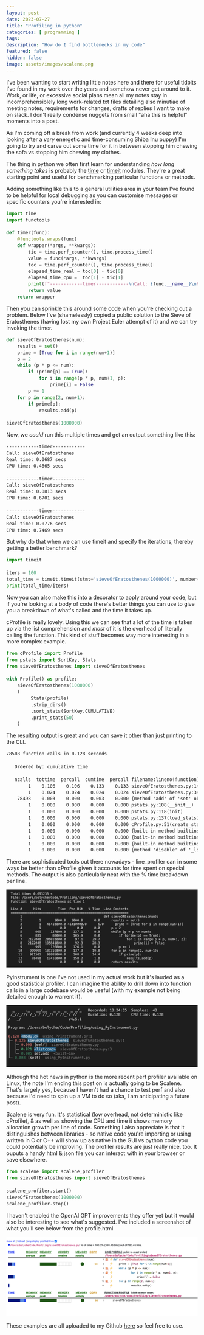 ```yaml
---
layout: post
date: 2023-07-27
title: "Profiling in python"
categories: [ programming ]
tags: 
description: "How do I find bottlenecks in my code"
featured: false
hidden: false
image: assets/images/scalene.png
---
```


I've been wanting to start writing little notes here and there for useful tidbits I've found in my work over the years and somehow never get around to it. Work, or life, or excessive social plans mean all my notes stay in incomprehensiblely long work-related txt files detailing also minutiae of meeting notes, requirements for changes, drafts of replies I want to make on slack. I don't really condense nuggets from small "aha this is helpful" moments into a post.

As I'm coming off a break from work (and currently 4 weeks deep into looking after a _very_ energetic and time-consuming Shiba Inu puppy) I'm going to try and carve out some time for it in between stopping him chewing the sofa vs stopping him chewing my clothes. 

The thing in python we often first learn for understanding _how long something takes_ is probably the [time](https://docs.python.org/3/library/time.html) or [timeit](https://docs.python.org/3/library/timeit.html) modules. They're a great starting point and useful for benchmarking particular functions or methods.

Adding something like this to a general utilities area in your team I've found to be helpful for local debugging as you can customise messages or specific counters you're interested in:

```python
import time
import functools

def timer(func):
    @functools.wraps(func)
    def wrapper(*args, **kwargs):
        tic = time.perf_counter(), time.process_time()
        value = func(*args, **kwargs)
        toc = time.perf_counter(), time.process_time()
        elapsed_time_real = toc[0] - tic[0]
        elapsed_time_cpu =  toc[1] - tic[1]
        print(f"------------timer------------\nCall: {func.__name__}\nReal time: {elapsed_time_real:0.4f} secs\nCPU time: {elapsed_time_cpu:0.4f} secs")
        return value
    return wrapper
```

Then you can sprinkle this around some code when you're checking out a problem. Below I've (shamelessly) copied a public solution to the Sieve of Eratosthenes (having lost my own Project Euler attempt of it) and we can try invoking the timer.

```python
def sieveOfEratosthenes(num):
    results = set()
    prime = [True for i in range(num+1)]
    p = 2
    while (p * p <= num):
        if (prime[p] == True):
            for i in range(p * p, num+1, p):
                prime[i] = False
        p += 1
    for p in range(2, num+1):
        if prime[p]:
            results.add(p)

sieveOfEratosthenes(1000000)
```

Now, we _could_ run this multiple times and get an output something like this:

```zsh
------------timer------------
Call: sieveOfEratosthenes
Real time: 0.0687 secs
CPU time: 0.4665 secs

------------timer------------
Call: sieveOfEratosthenes
Real time: 0.0813 secs
CPU time: 0.6701 secs

------------timer------------
Call: sieveOfEratosthenes
Real time: 0.0776 secs
CPU time: 0.7469 secs
```

But why do that when we can use timeit and specify the iterations, thereby getting a better benchmark?

```python
import timeit

iters = 100
total_time = timeit.timeit(stmt='sieveOfEratosthenes(1000000)', number=iters, globals=globals())
print(total_time/iters)
```

Now you can also make this into a decorator to apply around your code, but if you're looking at a body of code there's better things you can use to give you a breakdown of what's called and the time it takes up.

cProfile is really lovely. Using this we can see that a lot of the time is taken up via the list comprehension and _most_ of it is the overhead of literally calling the function. This kind of stuff becomes way more interesting in a more complex example. 

```python
from cProfile import Profile
from pstats import SortKey, Stats
from sieveOfEratosthenes import sieveOfEratosthenes

with Profile() as profile:
    sieveOfEratosthenes(1000000)
    (
         Stats(profile)
         .strip_dirs()
         .sort_stats(SortKey.CUMULATIVE)
         .print_stats(50)
    )
```

The resulting output is great and you can save it other than just printing to the CLI.

```zsh
78508 function calls in 0.128 seconds

   Ordered by: cumulative time

   ncalls  tottime  percall  cumtime  percall filename:lineno(function)
        1    0.106    0.106    0.133    0.133 sieveOfEratosthenes.py:1(sieveOfEratosthenes)
        1    0.024    0.024    0.024    0.024 sieveOfEratosthenes.py:3(<listcomp>)
    78498    0.003    0.000    0.003    0.000 {method 'add' of 'set' objects}
        1    0.000    0.000    0.000    0.000 pstats.py:108(__init__)
        1    0.000    0.000    0.000    0.000 pstats.py:118(init)
        1    0.000    0.000    0.000    0.000 pstats.py:137(load_stats)
        1    0.000    0.000    0.000    0.000 cProfile.py:51(create_stats)
        1    0.000    0.000    0.000    0.000 {built-in method builtins.len}
        1    0.000    0.000    0.000    0.000 {built-in method builtins.isinstance}
        1    0.000    0.000    0.000    0.000 {built-in method builtins.hasattr}
        1    0.000    0.000    0.000    0.000 {method 'disable' of '_lsprof.Profiler' objects}
```

There are sophisticated tools out there nowadays - line_profiler can in some ways be better than cProfile given it accounts for time spent on special methods. The output is also particularly neat with the % time breakdown per line.

![line_profiler](/assets/images/line_profiler.png)

Pyinstrument is one I've not used in my actual work but it's lauded as a good statistical profiler. I can imagine the ability to drill down into function calls in a large codebase would be useful (with my example not being detailed enough to warrent it).

![Pyinstrument](/assets/images/pyinstrument.png)

Although the hot news in python is the more recent perf profiler available on Linux, the note I'm ending this post on is actually going to be Scalene. That's largely yes, because I haven't had a chance to test perf and also because I'd need to spin up a VM to do so (aka, I am anticipating a future post). 

Scalene is very fun. It's statistical (low overhead, not deterministic like cProfile), & as well as showing the CPU and time it shows memory allocation growth per line of code. Something I also appreciate is that it distinguishes between libraries - so native code you're importing or using written in C or C++ will show up as native in the GUI vs python code you could potentially be improving. The profiler results are just really nice, too. It ouputs a handy html & json file you can interact with in your browser or save elsewhere. 

```python  
from scalene import scalene_profiler
from sieveOfEratosthenes import sieveOfEratosthenes

scalene_profiler.start()
sieveOfEratosthenes(1000000)
scalene_profiler.stop()
```

I haven't enabled the OpenAI GPT improvements they offer yet but it would also be interesting to see what's suggested. 
I've included a screenshot of what you'll see below from the profile.html

![Scalene](/assets/images/scalene.png)

These examples are all uploaded to my Github [here](https://github.com/bolyche/python_profiling) so feel free to use.